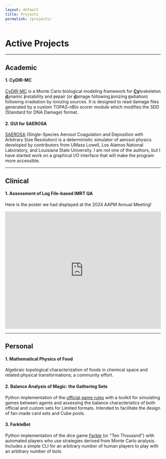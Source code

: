 ```yaml
---
layout: default
title: Projects
permalink: /projects/
---
```


# Active Projects

---

## Academic

#### 1. CyDIR-MC

[CyDIR-MC](https://github.com/gwenethgray/Cydir-MC) is a Monte Carlo biological modeling framework for <b><u>Cy</u></b>toskeleton <b><u>d</u></b>ynamic <b><u>i</u></b>nstability and <b><u>r</u></b>epair (or <b><u>d</u></b>amage following <b><u>i</u></b>onizing <b><u>r</u></b>adiation) following irradiation by ionizing sources. It is designed to read damage files generated by a custom TOPAS-nBio scorer module which modifies the SDD (Standard for DNA Damage) format.

#### 2. GUI for SAEROSA

[SAEROSA](https://rsicc.ornl.gov/codes/psr/psr5/psr-573.html) (Single-Species Aerosol Coagulation and Deposition with Arbitrary Size Resolution) is a deterministic simulator of aerosol physics developed by contributors from UMass Lowell, Los Alamos National Laboratory, and Louisiana State University. I am not one of the authors, but I have started work on a graphical I/O interface that will make the program more accessible.

---

## Clinical

#### 1. Assessment of Log File-based IMRT QA

Here is the poster we had displayed at the 2024 AAPM Annual Meeting!

<p><iframe src="https://drive.google.com/file/d/1EyrAqaIpL2HrERWqJGPp5oUEsccr6Wht/preview" width="100%" height="380px" style="border:0;"></iframe></p>

---

## Personal

#### 1. Mathematical Physics of Food

Algebraic topological characterization of foods in chemical space and related physical transformations; a community effort.

#### 2. Balance Analysis of Magic: the Gathering Sets

Python implementation of the [official game rules](https://media.wizards.com/2024/downloads/MagicCompRules%2004102024.txt) with a toolkit for simulating games between agents and assessing the balance characteristics of both official and custom sets for Limited formats. Intended to facilitate the design of fan-made card sets and Cube pools.

#### 3. FarkleBot

Python implementation of the dice game [Farkle](https://github.com/gwenethgray/Farkle) (or "Ten Thousand") with automated players who use strategies derived from Monte Carlo analysis. Includes a simple CLI for an arbitrary number of human players to play with an arbitrary number of bots.
